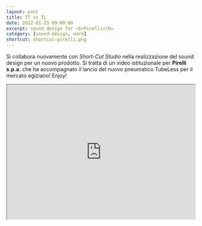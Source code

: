 ```yaml
---
layout: post
title: TT vs TL
date: 2012-01-23 09:00:00
excerpt: sound design for <b>Pirelli</b>
category: [sound-design, work]
shortcut: shortcut-pirelli.png
---
```


Si collabora nuovamente con _Short-Cut Studio_ nella realizzazione del sound design per un nuovo prodotto.
Si tratta di un video istituzionale per **Pirelli s.p.a.** che ha accompagnato il lancio del nuovo pneumatico TubeLess per il mercato egiziano!
Enjoy!

<iframe src="http://www.youtube.com/embed/0qaz0mj9uOs" width="100%" height="360" allowfullscreen></iframe>

